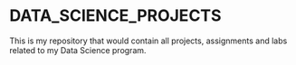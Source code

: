 # DATA_SCIENCE_PROJECTS
This is my repository that would contain all projects, assignments and labs related to my Data Science program.
